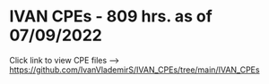 # IVAN CPEs - 809 hrs. as of 07/09/2022

Click link to view CPE files --> https://github.com/IvanVlademirS/IVAN_CPEs/tree/main/IVAN_CPEs
